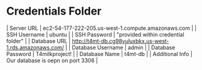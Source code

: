 # Credentials Folder

| Server URL        | ec2-54-177-222-205.us-west-1.compute.amazonaws.com       |
| SSH Username      | ubuntu                                                   |
| SSH Password      | "provided within credential folder"                      |
| Database URL      | http://t4mt-db.cg98yuluxbkx.us-west-1.rds.amazonaws.com/ |
| Database Username | admin                                                    |
| Database Password | T4milkproject!                                           |
| Database Name     | t4mt-db                                                  |
| Additional Info   | Our database is oepn on port 3306                        |